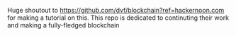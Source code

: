 Huge shoutout to https://github.com/dvf/blockchain?ref=hackernoon.com for making a tutorial on this. This repo is dedicated to continuting their work and making a fully-fledged blockchain
